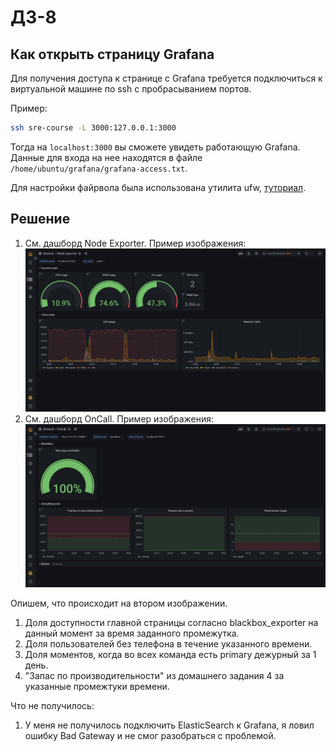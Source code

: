 # ДЗ-8

## Как открыть страницу Grafana

Для получения доступа к странице с Grafana требуется подключиться к виртуальной машине по ssh с пробрасыванием портов.

Пример:
```bash
ssh sre-course -L 3000:127.0.0.1:3000
```

Тогда на `localhost:3000` вы сможете увидеть работающую Grafana. Данные для входа на нее находятся в файле `/home/ubuntu/grafana/grafana-access.txt`.

Для настройки файрвола была использована утилита ufw, [туториал](https://www.digitalocean.com/community/tutorials/ufw-essentials-common-firewall-rules-and-commands).

## Решение

1. См. дашборд Node Exporter. Пример изображения:
![](images/1.png)
2. См. дашборд OnCall. Пример изображения:
![](images/2.png)

Опишем, что происходит на втором изображении.
1. Доля доступности главной страницы согласно blackbox_exporter на данный момент за время заданного промежутка.
2. Доля пользователей без телефона в течение указанного времени.
3. Доля моментов, когда во всех команда есть primary дежурный за 1 день.
4. "Запас по производительности" из домашнего задания 4 за указанные промежтуки времени.

Что не получилось:
1. У меня не получилось подключить ElasticSearch к Grafana, я ловил ошибку Bad Gateway и не смог разобраться с проблемой.
